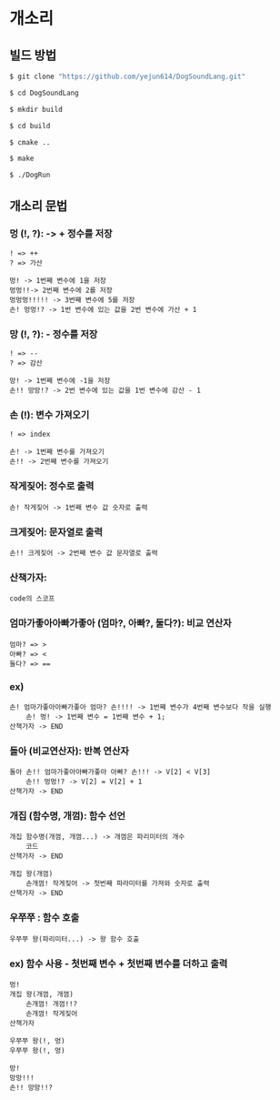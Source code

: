 # 개소리

## 빌드 방법
```bash
$ git clone "https://github.com/yejun614/DogSoundLang.git"

$ cd DogSoundLang

$ mkdir build

$ cd build

$ cmake ..

$ make

$ ./DogRun
```

## 개소리 문법

### 멍 (!, ?): -> + 정수를 저장
    ! => ++
    ? => 가산

    멍! -> 1번째 변수에 1을 저장
    멍멍!!-> 2번째 변수에 2를 저장
    멍멍멍!!!!! -> 3번째 변수에 5를 저장
    손! 멍멍!? -> 1번 변수에 있는 값을 2번 변수에 가산 + 1

### 망 (!, ?): - 정수를 저장
    ! => --
    ? => 감산

    망! -> 1번째 변수에 -1을 저장
    손!! 망망!? -> 2번 변수에 있는 값을 1번 변수에 감산 - 1

### 손 (!): 변수 가져오기
    ! => index

    손! -> 1번째 변수를 가져오기
    손!! -> 2번째 변수를 가져오기

### 작게짖어: 정수로 출력
    손! 작게짖어 -> 1번째 변수 값 숫자로 출력
### 크게짖어: 문자열로 출력
    손!! 크게짖어 -> 2번째 변수 값 문자열로 출력

### 산책가자:
    code의 스코프

### 엄마가좋아아빠가좋아 (엄마?, 아빠?, 둘다?): 비교 연산자
    엄마? => >
    아빠? => <
    둘다? => ==

### ex)
    손! 엄마가좋아아빠가좋아 엄마? 손!!!! -> 1번째 변수가 4번째 변수보다 작을 실행
        손! 멍! -> 1번째 변수 = 1번째 변수 + 1;
    산책가자 -> END

### 돌아 (비교연산자): 반복 연산자

    돌아 손!! 엄마가좋아아빠가좋아 아빠? 손!!! -> V[2] < V[3]
        손!! 멍멍!? -> V[2] = V[2] + 1
    산책가자 -> END


### 개집 (함수명, 개껌): 함수 선언
    개집 함수명(개껌, 개껌...) -> 개껌은 파리미터의 개수
        코드
    산책가자 -> END

    개집 왕(개껌)
        손개껌! 작게짖어 -> 첫번째 파라미터를 가져와 숫자로 출력
    산책가자 -> END

### 우쭈쭈 : 함수 호출
    우쭈쭈 왕(파리미터...) -> 왕 함수 호출

### ex) 함수 사용 - 첫번째 변수 + 첫번째 변수를 더하고 출력
    멍!
    개집 왕(개껌, 개껌)
        손개껌! 개껌!!?
        손개껌! 작게짖어
    산책가자

    우쭈쭈 왕(!, 멍)
    우쭈쭈 왕(!, 멍)

    망!
    망망!!!
    손!! 망망!!?
